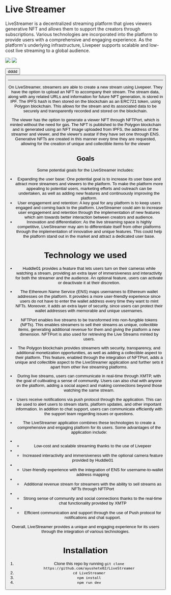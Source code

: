 # Live Streamer
LiveStreamer is a decentralized streaming platform that gives viewers generative NFT and allows them to support the creators through subscriptions. Various technologies are incorporated into the platform to provide users with a comprehensive and engaging experience. As the platform's underlying infrastructure, Livepeer supports scalable and low-cost live streaming to a global audience.

[![](https://i.ibb.co/f4jLP7L/Screenshot-33.png)](https://drive.google.com/file/d/1wZm1RPq9dYeWT5QZniQEjFxXLubuenkn/view?usp=sharing)
[![](https://i.ibb.co/XCwwYfW/FVB.png)](https://docs.google.com/presentation/d/1N2zJrQbRtcU5fjORpFprkB0AUkldNkTboZIUJXnt6_Y/edit?usp=sharing)

<button>dddd<button/>
<hr/>

On LiveStreamer, streamers are able to create a new stream using Livepeer. They have the option to upload an NFT to accompany their stream. The stream data, along with any related URLs and information for future NFT generation, is stored in IPF. The IPFS hash is then stored on the blockchain as an ERC721 token, using Polygon blockchain. This allows for the stream and its associated data to be securely and transparently recorded and stored on the blockchain.

The viewer has the option to generate a viewer NFT through NFTPort, which is minted without the need for gas. The NFT is published to the Polygon blockchain and is generated using an NFT image uploaded from IPFS, the address of the streamer and viewer, and the viewer's avatar if they have set one through ENS. Generative NFTs are created in this manner every time they are requested, allowing for the creation of unique and collectible items for the viewer 

## Goals
Some potential goals for the LiveStreamer includes:
- Expanding the user base: One potential goal is to increase its user base and attract more streamers and viewers to the platform. To make the platform more appealing to potential users, marketing efforts and outreach can be undertaken, as well as adding new features and continuously improving the platform.
- User engagement and retention: A key goal for any platform is to keep users engaged and coming back to the platform. LiveStreamer could aim to increase user engagement and retention through the implementation of new features which aim towards better interaction between creators and audience.
- Innovation and differentiation: As the live streaming space is highly competitive, LiveStreamer may aim to differentiate itself from other platforms through the implementation of innovative and unique features. This could help the platform stand out in the market and attract a dedicated user base.

# Technology we used

- Huddle01 provides a feature that lets users turn on their cameras while watching a stream, providing an extra layer of immersiveness and interactivity for both the streamer and the audience. An optional feature, users can activate or deactivate it at their discretion.

- The Ethereum Name Service (ENS) maps usernames to Ethereum wallet addresses on the platform. It provides a more user-friendly experience since users do not have to enter the wallet address every time they want to mint NFTs. Moreover, it adds an extra layer of security, since users can protect their wallet addresses with memorable and unique usernames.

- NFTPort enables live streams to be transformed into non-fungible tokens (NFTs). This enables streamers to sell their streams as unique, collectible items, generating additional revenue for them and giving the platform a new dimension. NFTPort is also used for retrieving the Live Streams minted by users.

- The Polygon blockchain provides streamers with security, transparency, and additional monetization opportunities, as well as adding a collectible aspect to their platform. This feature, enabled through the integration of NFTPort, adds a unique and collectible aspect to the LiveStreamer application and further sets it apart from other live streaming platforms.

- During live streams, users can communicate in real-time through XMTP, with the goal of cultivating a sense of community. Users can also chat with anyone on the platform, adding a social aspect and making connections beyond those watching the same stream.

- Users receive notifications via push protocol through the application. This can be used to alert users to stream starts, platform updates, and other important information. In addition to chat support, users can communicate efficiently with the support team regarding issues or questions.

- The LiveStreamer application combines these technologies to create a comprehensive and engaging platform for its users. Some advantages of the application include:

- - Low-cost and scalable streaming thanks to the use of Livepeer
- - Increased interactivity and immersiveness with the optional camera feature provided by Huddle01
- - User-friendly experience with the integration of ENS for username-to-wallet address mapping
- - Additional revenue stream for streamers with the ability to sell streams as NFTs through NFTPort
- - Strong sense of community and social connections thanks to the real-time chat functionality provided by XMTP
- - Efficient communication and support through the use of Push protocol for notifications and chat support.

Overall, LiveStreamer provides a unique and engaging experience for its users through the integration of various technologies.



# Installation

1. Clone this repo by running `git clone https://github.com/ayushete02/LiveStreamer`
2. `cd LiveStreamer`
3. `npm install`
4. `npm run dev`
